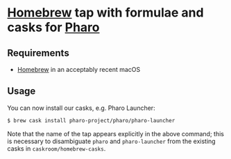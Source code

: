 # [Homebrew][] tap with formulae and casks for [Pharo](https://pharo.org)

[homebrew]: https://brew.sh

## Requirements

- [Homebrew][] in an acceptably recent macOS

## Usage

You can now install our casks, e.g. Pharo Launcher:
```sh
$ brew cask install pharo-project/pharo/pharo-launcher
```

Note that the name of the tap appears explicitly in the above command; this is
necessary to disambiguate `pharo` and `pharo-launcher` from the existing casks
in `caskroom/homebrew-casks`.
